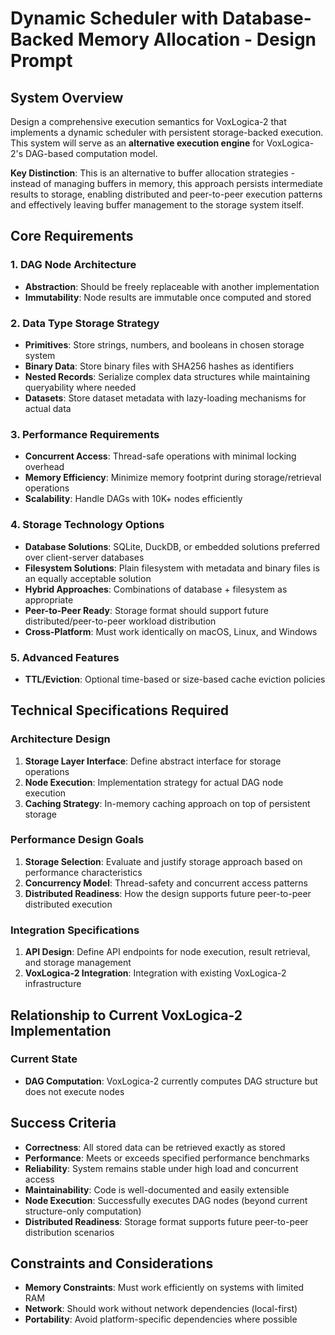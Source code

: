 # Dynamic Scheduler with Database-Backed Memory Allocation - Design Prompt

## System Overview

Design a comprehensive execution semantics for VoxLogica-2 that implements a dynamic scheduler with persistent storage-backed execution. This system will serve as an **alternative execution engine** for VoxLogica-2's DAG-based computation model.

**Key Distinction**: This is an alternative to buffer allocation strategies - instead of managing buffers in memory, this approach persists intermediate results to storage, enabling distributed and peer-to-peer execution patterns and effectively leaving buffer management to the storage system itself.

## Core Requirements

### 1. DAG Node Architecture
- **Abstraction**: Should be freely replaceable with another implementation
- **Immutability**: Node results are immutable once computed and stored

### 2. Data Type Storage Strategy
- **Primitives**: Store strings, numbers, and booleans in chosen storage system
- **Binary Data**: Store binary files with SHA256 hashes as identifiers 
- **Nested Records**: Serialize complex data structures while maintaining queryability where needed
- **Datasets**: Store dataset metadata with lazy-loading mechanisms for actual data

### 3. Performance Requirements
- **Concurrent Access**: Thread-safe operations with minimal locking overhead
- **Memory Efficiency**: Minimize memory footprint during storage/retrieval operations
- **Scalability**: Handle DAGs with 10K+ nodes efficiently

### 4. Storage Technology Options
- **Database Solutions**: SQLite, DuckDB, or embedded solutions preferred over client-server databases
- **Filesystem Solutions**: Plain filesystem with metadata and binary files is an equally acceptable solution
- **Hybrid Approaches**: Combinations of database + filesystem as appropriate
- **Peer-to-Peer Ready**: Storage format should support future distributed/peer-to-peer workload distribution
- **Cross-Platform**: Must work identically on macOS, Linux, and Windows

### 5. Advanced Features
- **TTL/Eviction**: Optional time-based or size-based cache eviction policies

## Technical Specifications Required

### Architecture Design
1. **Storage Layer Interface**: Define abstract interface for storage operations
2. **Node Execution**: Implementation strategy for actual DAG node execution
3. **Caching Strategy**: In-memory caching approach on top of persistent storage

### Performance Design Goals
1. **Storage Selection**: Evaluate and justify storage approach based on performance characteristics
2. **Concurrency Model**: Thread-safety and concurrent access patterns
3. **Distributed Readiness**: How the design supports future peer-to-peer distributed execution

### Integration Specifications
1. **API Design**: Define API endpoints for node execution, result retrieval, and storage management
2. **VoxLogica-2 Integration**: Integration with existing VoxLogica-2 infrastructure

## Relationship to Current VoxLogica-2 Implementation

### Current State
- **DAG Computation**: VoxLogica-2 currently computes DAG structure but does not execute nodes

## Success Criteria

- **Correctness**: All stored data can be retrieved exactly as stored
- **Performance**: Meets or exceeds specified performance benchmarks
- **Reliability**: System remains stable under high load and concurrent access
- **Maintainability**: Code is well-documented and easily extensible
- **Node Execution**: Successfully executes DAG nodes (beyond current structure-only computation)
- **Distributed Readiness**: Storage format supports future peer-to-peer distribution scenarios

## Constraints and Considerations

- **Memory Constraints**: Must work efficiently on systems with limited RAM
- **Network**: Should work without network dependencies (local-first)
- **Portability**: Avoid platform-specific dependencies where possible 



